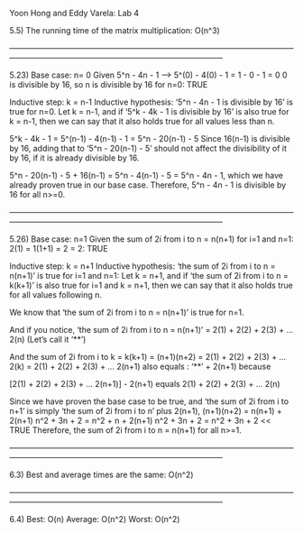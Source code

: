 Yoon Hong and Eddy Varela: Lab 4 

5.5) The running time of the matrix multiplication: O(n^3)

———————————————————————————————————————————————————————————————

5.23) Base case: n= 0 
Given 5^n - 4n - 1 —> 5^(0) - 4(0) - 1 = 1 - 0 - 1 = 0
0 is divisible by 16, so n is divisible by 16 for n=0: TRUE

Inductive step: k = n-1
Inductive hypothesis: ‘5^n - 4n - 1 is divisible by 16’ is true for n=0. 
Let k = n-1, and if ‘5^k - 4k - 1 is divisible by 16’ is also true for k = n-1,
then we can say that it also holds true for all values less than n.

5^k - 4k - 1 = 
5^(n-1) - 4(n-1) - 1 = 
5^n - 20(n-1) - 5
Since 16(n-1) is divisible by 16, adding that to ‘5^n - 20(n-1) - 5’ should not
affect the divisibility of it by 16, if it is already divisible by 16.

5^n - 20(n-1) - 5 + 16(n-1) = 
5^n - 4(n-1) - 5 = 
5^n - 4n - 1, which we have already proven true in our base case.
Therefore, 5^n - 4n - 1 is divisible by 16 for all n>=0.

———————————————————————————————————————————————————————————————

5.26) Base case: n=1
Given the sum of 2i from i to n = n(n+1) for i=1 and n=1:
2(1) = 1(1+1) = 2 = 2: TRUE

Inductive step: k = n+1 
Inductive hypothesis: ‘the sum of 2i from i to n = n(n+1)’ is true for i=1 and n=1:
Let k = n+1, and if ‘the sum of 2i from i to n = k(k+1)’ is also true for i=1 and 
k = n+1, then we can say that it also holds true for all values following n.

We know that ‘the sum of 2i from i to n = n(n+1)’ is true for n=1.

And if you notice, ‘the sum of 2i from i to n = n(n+1)’ 
= 2(1) + 2(2) + 2(3) + … 2(n) (Let’s call it ‘**’)

And the sum of 2i from i to k = k(k+1) = (n+1)(n+2) 
= 2(1) + 2(2) + 2(3) + … 2(k)
= 2(1) + 2(2) + 2(3) + … 2(n+1) 
also equals : ‘**’ + 2(n+1) because

[2(1) + 2(2) + 2(3) + … 2(n+1)] - 2(n+1) equals
 2(1) + 2(2) + 2(3) + … 2(n)

Since we have proven the base case to be true, and ‘the sum of 2i from i to n+1’ is simply ‘the sum of 2i from i to n’ plus 2(n+1),
(n+1)(n+2) = n(n+1) + 2(n+1)
n^2 + 3n + 2 = n^2 + n + 2(n+1)
n^2 + 3n + 2 = n^2 + 3n + 2 << TRUE
Therefore, the sum of 2i from i to n = n(n+1) for all n>=1.

———————————————————————————————————————————————————————————————

6.3) Best and average times are the same: O(n^2)

———————————————————————————————————————————————————————————————

6.4) Best: O(n)
Average: O(n^2)
Worst: O(n^2)